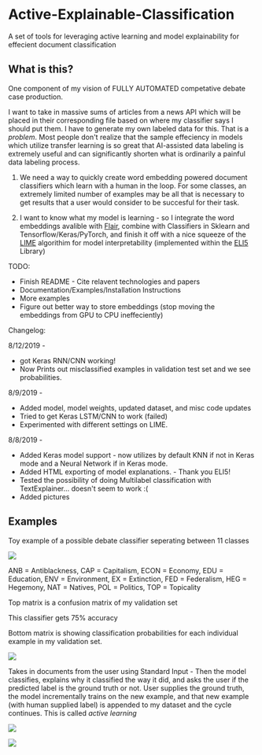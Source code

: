 # Active-Explainable-Classification
A set of tools for leveraging active learning and model explainability for effecient document classification

## What is this?

One component of my vision of FULLY AUTOMATED competative debate case production. 


I want to take in massive sums of articles from a news API which will be placed in their corresponding file based on where my classifier says I should put them. I have to generate my own labeled data for this. That is a *problem*. Most people don't realize that the sample effeciency in models which utilize transfer learning is so great that AI-assisted data labeling is extremely useful and can significantly shorten what is ordinarily a painful data labeling process. 


1. We need a way to quickly create word embedding powered document classifiers which learn with a human in the loop. For some classes, an extremely limited number of examples may be all that is necessary to get results that a user would consider to be succesful for their task. 

2. I want to know what my model is learning - so I integrate the word embeddings avalible with [Flair](https://github.com/zalandoresearch/flair), combine with Classifiers in Sklearn and Tensorflow/Keras/PyTorch, and finish it off with a nice squeeze of the [LIME](https://arxiv.org/pdf/1602.04938.pdf) algorithim for model interpretability (implemented within the [ELI5](https://eli5.readthedocs.io/en/latest/index.html) Library)


TODO:
* Finish README - Cite relavent technologies and papers 
* Documentation/Examples/Installation Instructions 
* More examples
* Figure out better way to store embeddings (stop moving the embeddings from GPU to CPU ineffeciently)

Changelog: 

8/12/2019 - 
* got Keras RNN/CNN working!
* Now Prints out misclassified examples in validation test set and we see probabilities. 

8/9/2019 - 
* Added model, model weights, updated dataset, and misc code updates 
* Tried to get Keras LSTM/CNN to work (failed) 
* Experimented with different settings on LIME.


8/8/2019 - 
* Added Keras model support - now utilizes by default KNN if not in Keras mode and a Neural Network if in Keras mode. 
* Added HTML exporting of model explanations. - Thank you ELI5!
* Tested the possibility of doing Multilabel classification with TextExplainer... doesn't seem to work :( 
* Added pictures

## Examples 

Toy example of a possible debate classifier seperating between 11 classes


![](https://github.com/Hellisotherpeople/Active-Explainable-Classification/blob/master/explaination2.png)

ANB = Antiblackness, CAP = Capitalism, ECON = Economy, EDU = Education, ENV = Environment, EX = Extinction, FED = Federalism, HEG = Hegemony, NAT = Natives, POL = Politics, TOP = Topicality

Top matrix is a confusion matrix of my validation set 

This classifier gets 75% accuracy

Bottom matrix is showing classification probabilities for each individual example in my validation set.

![](https://github.com/Hellisotherpeople/Active-Explainable-Classification/blob/master/conf_matrix.png)

Takes in documents from the user using Standard Input - Then the model classifies, explains why it classified the way it did, and asks the user if the predicted label is the ground truth or not. User supplies the ground truth, the model incrementally trains on the new example, and that new example (with human supplied label) is appended to my dataset and the cycle continues. This is called *active learning*

![](https://github.com/Hellisotherpeople/Active-Explainable-Classification/blob/master/explaination3.png)

![](https://github.com/Hellisotherpeople/Active-Explainable-Classification/blob/master/explaination.png)
